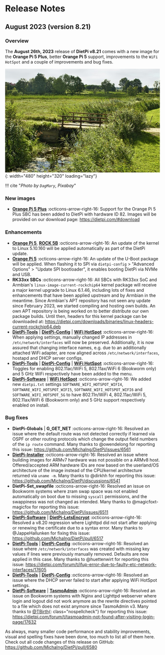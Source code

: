 # Release Notes

## August 2023 (version 8.21)

### Overview

The **August 26th, 2023** release of **DietPi v8.21** comes with a new image for the **Orange Pi 5 Plus**, better **Orange Pi 5** support, improvements to the `WiFi HotSpot` and a couple of improvements and bug fixes.

![Bridge and grassland](../assets/images/dietpi-release-v8_21.jpg){: width="480" height="320" loading="lazy"}

!!! cite "*Photo by `DagMary`, Pixabay*"

### New images

- [**Orange Pi 5 Plus**](../../hardware/#orange-pi-series) :octicons-arrow-right-16: Support for the Orange Pi 5 Plus SBC has been added to DietPi with hardware ID 82. Images will be provided on our download page: <https://dietpi.com/#download>

### Enhancements

- [**Orange Pi 5**](../../hardware/#orange-pi-series), [**ROCK 5B**](../../hardware/#radxa) :octicons-arrow-right-16: An update of the kernel to Linux 5.10.160 will be applied automatically as part of the DietPi update.
- [**Orange Pi 5**](../../hardware/#orange-pi-series) :octicons-arrow-right-16: An update of the U-Boot package will be applied. When flashing it to SPI via `dietpi-config` > "Advanced Options" > "Update SPI bootloader", it enables booting DietPi via NVMe and USB.
- **RK33xx SBCs** :octicons-arrow-right-16: All SBCs with RK33xx SoC and Armbian's `linux-image-current-rockchip64` kernel package will receive a major kernel upgrade to Linux 6.1.46, including lots of fixes and enhancements that have been applied upstream and by Armbian in the meantime. Since Armbian's APT repository has not seen any update since February 2023, we started compiling and hosting own builds. An own APT repository is being worked on to better distribute our own package builds. Until then, headers for this kernel package can be downloaded at: <https://dietpi.com/downloads/binaries/linux-headers-current-rockchip64.deb>
- [**DietPi-Tools**](../../dietpi_tools/) | [**DietPi-Config**](../../dietpi_tools/system_configuration/#dietpi-config) | [**WiFi HotSpot**](../../software/advanced_networking/#wifi-hotspot) :octicons-arrow-right-16: When applying settings, manually changed IP addresses in `/etc/network/interfaces` will now be preserved. Additionally, it is now assured that changing interface names, e.g. due to an additionally attached WiFi adapter, are now aligned across `/etc/network/interfaces`, hostapd and DHCP server configs.
- [**DietPi-Tools**](../../dietpi_tools/) | [**DietPi-Config**](../../dietpi_tools/system_configuration/#dietpi-config) | [**WiFi HotSpot**](../../software/advanced_networking/#wifi-hotspot) :octicons-arrow-right-16: Toggles for enabling 802.11ac/WiFi 5, 802.11ax/WiFi 6 (Bookworm only) and 5 GHz WiFi respectively have been added to the menu.
- [**DietPi-Software**](../../dietpi_tools/software_installation/#dietpi-software) | [**WiFi HotSpot**](../../software/advanced_networking/#wifi-hotspot) :octicons-arrow-right-16: We added new `dietpi.txt` settings `SOFTWARE_WIFI_HOTSPOT_WIFI4`, `SOFTWARE_WIFI_HOTSPOT_WIFI5`, `SOFTWARE_WIFI_HOTSPOT_WIFI6` and `SOFTWARE_WIFI_HOTSPOT_5G` to have 802.11n/WiFi 4, 802.11ac/WiFi 5, 802.11ax/WiFi 6 (Bookworm only) and 5 GHz support respectively enabled on install.

### Bug fixes

- **DietPi-Globals** | **G_GET_NET** :octicons-arrow-right-16: Resolved an issue where the default route was not detected correctly if learned via OSPF or other routing protocols which change the output field numbers of the `ip route` command. Many thanks to @owendelong for reporting this issue: <https://github.com/MichaIng/DietPi/issues/6561>
- [**DietPi-Installer**](../../hardware/#make-your-own-distribution) :octicons-arrow-right-16: Resolved an issue where building images for ARMv7 hardware was not possible on a ARMv8 host. Offered/accepted ARM hardware IDs are now based on the userland/OS architecture of the image instead of the CPU/kernel architecture returned via `uname -m`. Many thanks to @dirkhh for reporting this issue: <https://github.com/MichaIng/DietPi/discussions/6541>
- **DietPi-Set_swapfile** :octicons-arrow-right-16: Resolved an issue on Bookworm systems where zram swap space was not enabled automatically on boot due to missing `syscall` permissions, and the swappiness was not changed as intended. Many thanks to @magicfoxt-magicfox for reporting this issue: <https://github.com/MichaIng/DietPi/issues/6511>
- [**DietPi-Software**](../../dietpi_tools/software_installation/#dietpi-software) | [**DietPi-LetsEncrypt**](../../software/system_security/#lets-encrypt) :octicons-arrow-right-16: Resolved a v8.20 regression where Lighttpd did not start after applying or renewing the certificate due to a syntax error. Many thanks to @JappeHallunken for fixing this issue: <https://github.com/MichaIng/DietPi/pull/6517>
- [**DietPi-Tools**](../../dietpi_tools/) | [**DietPi-Config**](../../dietpi_tools/system_configuration/#dietpi-config) :octicons-arrow-right-16: Resolved an issue where `/etc/network/interfaces` was created with missing key values if lines were previously manually removed. Defaults are now applied in this case. Many thanks to @huettenwirt for reporting this issue: <https://dietpi.com/forum/t/ifup-error-due-to-faulty-etc-network-interfaces/17605>
- [**DietPi-Tools**](../../dietpi_tools/) | [**DietPi-Config**](../../dietpi_tools/system_configuration/#dietpi-config) :octicons-arrow-right-16: Resolved an issue where the DHCP server failed to start after applying WiFi HotSpot settings.
- [**DietPi-Software**](../../dietpi_tools/software_installation/#dietpi-software) | [**TasmoAdmin**](../../software/home_automation/#tasmoadmin) :octicons-arrow-right-16: Resolved an issue on Bookworm systems with Nginx and Lighttpd webserver where login and logout did not work anymore as the rewrite directives pointed to a file which does not exist anymore since TasmoAdmin v3. Many thanks to [@TBirth](https://dietpi.com/forum/u/TBirth){: class="nospellcheck"} for reporting this issue: <https://dietpi.com/forum/t/tasmoadmin-not-found-after-visiting-login-page/17632>

As always, many smaller code performance and stability improvements, visual and spelling fixes have been done, too much to list all of them here. Check out all code changes of this release on GitHub: <https://github.com/MichaIng/DietPi/pull/6580>
